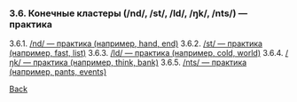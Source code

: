 ### 3.6. Конечные кластеры (/nd/, /st/, /ld/, /ŋk/, /nts/) — практика
3.6.1. [/nd/ — практика (например, hand, end)](3.6/3.6.1.md)
3.6.2. [/st/ — практика (например, fast, list)](3.6/3.6.2.md)
3.6.3. [/ld/ — практика (например, cold, world)](3.6/3.6.3.md)
3.6.4. [/ŋk/ — практика (например, think, bank)](3.6/3.6.4.md)
3.6.5. [/nts/ — практика (например, pants, events)](3.6/3.6.5.md)

[Back](../README.md)
